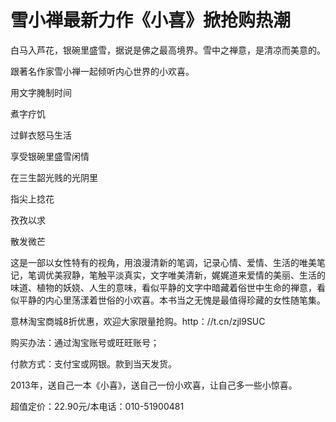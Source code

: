 # 雪小禅最新力作《小喜》掀抢购热潮

白马入芦花，银碗里盛雪，据说是佛之最高境界。雪中之禅意，是清凉而美意的。

跟著名作家雪小禅一起倾听内心世界的小欢喜。

用文字腌制时间

煮字疗饥

过鲜衣怒马生活

享受银碗里盛雪闲情

在三生韶光贱的光阴里

指尖上捻花

孜孜以求

散发微芒

这是一部以女性特有的视角，用浪漫清新的笔调，记录心情、爱情、生活的唯美笔记，笔调优美寂静，笔触平淡真实，文字唯美清新，娓娓道来爱情的美丽、生活的味道、植物的妖娆、人生的意味，看似平静的文字中暗藏着俗世中生命的禅意，看似平静的内心里荡漾着世俗的小欢喜。本书当之无愧是最值得珍藏的女性随笔集。

意林淘宝商城8折优惠，欢迎大家限量抢购。http：//t.cn/zjl9SUC

购买办法：通过淘宝账号或旺旺账号；

付款方式：支付宝或网银。款到当天发货。

2013年，送自己一本《小喜》，送自己一份小欢喜，让自己多一些小惊喜。

超值定价：22.90元/本电话：010-51900481